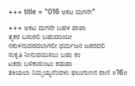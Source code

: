 +++
title = "016 ಅಕಟ ಮಗನೇ"

+++
ಅಕಟ ಮಗನೇ ಬಹಳ ಪಾಪಾ  
ತ್ಮಕರ ಬಸುರಲಿ ಬಹುದರಿಂದೀ  
ನಕುಳನುದರದಲಾಗಲೀ ಧರ್ಮಜನ ಜಠರದಲಿ  
ಸುಕೃತಿ ನೀನುದಯಿಸಲು ಬಹು ಕಂ  
ಟಕರು ಬಳಿಕಾರುಂಟು ಕಡುಪಾ  
ತಕಿಯಲಾ ನಿಮ್ಮಯ್ಯನೆಂದಳು ಫಲುಗುಣನ ರಾಣಿ    ॥16॥